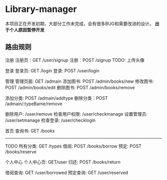 # Library-manager
本项目正在开发初期，大部分工作未完成，会有很多BUG和需要改进的设计。
**出于个人原因暂停开发**
## 路由规则

注册
注册页：GET /user/signup
注册：POST /signup  TODO: 上传头像

登录
登录页: GET /login
登录: POST /user/login

管理
管理页面:  GET /admain
添加图书: POST /admin/books/new
修改图书: POST /admin/books/edit
删除图书: POST /admin/books/remove

添加分类: POST /admain/addtype
删除分类：POST /admain/:typeBame/remove

删除用户: /user/remove
检查用户权限: /user/checkmanage
设置管理员: /user/setmanage
检查登录: /user/checklogin

首页
查询书: GET /books

--------------------
TODO
所有分类: GET /types
借阅: POST /books/borrow
预定: POST /books/reserve

个人中心
个人中心页: GET/user
归还: POST /books/return

借阅查询: GET /user/borrowed
预定查询: GET /user/reserved
